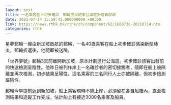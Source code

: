 ```yaml
---
layout: post
title: 一名乘客船上初步確診　郵輪提早結束公海遊折返新加坡
date: 2021-07-14 15:59:41.000000000 +08:00
link: https://news.rthk.hk/rthk/ch/component/k2/1600736-20210714.htm
categories: rthk
---
```


星夢郵輪一艘由新加坡啟航的郵輪，一名40歲乘客在船上初步確診感染新型肺炎，郵輪折返後，他隨即被送院。

「世界夢號」郵輪3天前離開新加坡，原本計劃進行公海遊。初步確診旅客出發前的快速檢測呈陰性。他昨日被列作岸上一名確診者的密切接觸者，隨即在船上被隔離並再次檢測，初步結果呈陽性。這名乘客的三名同行人士亦被隔離，但初步檢測屬陰性。

郵輪今早提前返到新加坡，船上乘客現時不能上岸，必須留在各自船艙內，直至檢測結果和追蹤工作完成，估計船上有接近3000名乘客及船員。
